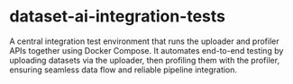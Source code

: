 # dataset-ai-integration-tests
A central integration test environment that runs the uploader and profiler APIs together using Docker Compose. It automates end-to-end testing by uploading datasets via the uploader, then profiling them with the profiler, ensuring seamless data flow and reliable pipeline integration.
